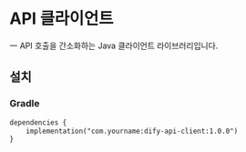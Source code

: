 #  API 클라이언트

一 API 호출을 간소화하는 Java 클라이언트 라이브러리입니다.

## 설치

### Gradle

```xml
dependencies {
    implementation("com.yourname:dify-api-client:1.0.0")
}

